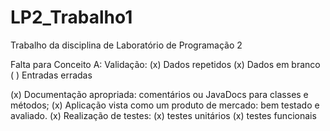 # LP2_Trabalho1
Trabalho da disciplina de Laboratório de Programação 2

Falta para Conceito A:
Validação: (x) Dados repetidos (x) Dados em branco ( ) Entradas erradas

(x) Documentação apropriada: comentários ou JavaDocs para classes e métodos;
(x) Aplicação vista como um produto de mercado: bem testado e avaliado.
(x) Realização de testes: (x) testes unitários (x) testes funcionais

